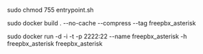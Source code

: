 

sudo chmod 755 entrypoint.sh

sudo docker build . --no-cache --compress --tag freepbx_asterisk

sudo docker run -d -i -t -p 2222:22 --name freepbx_asterisk -h freepbx_asterisk freepbx_asterisk

